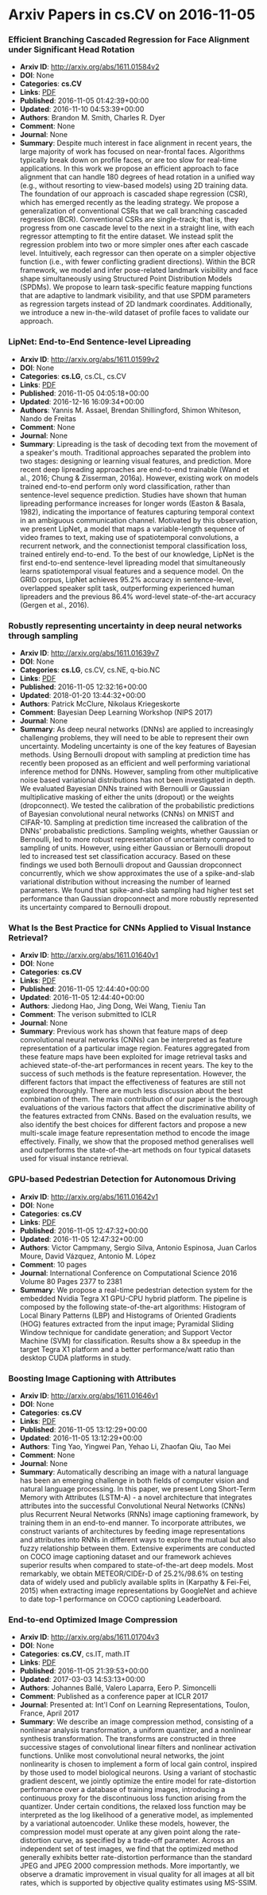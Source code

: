 # Arxiv Papers in cs.CV on 2016-11-05
### Efficient Branching Cascaded Regression for Face Alignment under Significant Head Rotation
- **Arxiv ID**: http://arxiv.org/abs/1611.01584v2
- **DOI**: None
- **Categories**: **cs.CV**
- **Links**: [PDF](http://arxiv.org/pdf/1611.01584v2)
- **Published**: 2016-11-05 01:42:39+00:00
- **Updated**: 2016-11-10 04:53:39+00:00
- **Authors**: Brandon M. Smith, Charles R. Dyer
- **Comment**: None
- **Journal**: None
- **Summary**: Despite much interest in face alignment in recent years, the large majority of work has focused on near-frontal faces. Algorithms typically break down on profile faces, or are too slow for real-time applications. In this work we propose an efficient approach to face alignment that can handle 180 degrees of head rotation in a unified way (e.g., without resorting to view-based models) using 2D training data. The foundation of our approach is cascaded shape regression (CSR), which has emerged recently as the leading strategy. We propose a generalization of conventional CSRs that we call branching cascaded regression (BCR). Conventional CSRs are single-track; that is, they progress from one cascade level to the next in a straight line, with each regressor attempting to fit the entire dataset. We instead split the regression problem into two or more simpler ones after each cascade level. Intuitively, each regressor can then operate on a simpler objective function (i.e., with fewer conflicting gradient directions). Within the BCR framework, we model and infer pose-related landmark visibility and face shape simultaneously using Structured Point Distribution Models (SPDMs). We propose to learn task-specific feature mapping functions that are adaptive to landmark visibility, and that use SPDM parameters as regression targets instead of 2D landmark coordinates. Additionally, we introduce a new in-the-wild dataset of profile faces to validate our approach.



### LipNet: End-to-End Sentence-level Lipreading
- **Arxiv ID**: http://arxiv.org/abs/1611.01599v2
- **DOI**: None
- **Categories**: **cs.LG**, cs.CL, cs.CV
- **Links**: [PDF](http://arxiv.org/pdf/1611.01599v2)
- **Published**: 2016-11-05 04:05:18+00:00
- **Updated**: 2016-12-16 16:09:34+00:00
- **Authors**: Yannis M. Assael, Brendan Shillingford, Shimon Whiteson, Nando de Freitas
- **Comment**: None
- **Journal**: None
- **Summary**: Lipreading is the task of decoding text from the movement of a speaker's mouth. Traditional approaches separated the problem into two stages: designing or learning visual features, and prediction. More recent deep lipreading approaches are end-to-end trainable (Wand et al., 2016; Chung & Zisserman, 2016a). However, existing work on models trained end-to-end perform only word classification, rather than sentence-level sequence prediction. Studies have shown that human lipreading performance increases for longer words (Easton & Basala, 1982), indicating the importance of features capturing temporal context in an ambiguous communication channel. Motivated by this observation, we present LipNet, a model that maps a variable-length sequence of video frames to text, making use of spatiotemporal convolutions, a recurrent network, and the connectionist temporal classification loss, trained entirely end-to-end. To the best of our knowledge, LipNet is the first end-to-end sentence-level lipreading model that simultaneously learns spatiotemporal visual features and a sequence model. On the GRID corpus, LipNet achieves 95.2% accuracy in sentence-level, overlapped speaker split task, outperforming experienced human lipreaders and the previous 86.4% word-level state-of-the-art accuracy (Gergen et al., 2016).



### Robustly representing uncertainty in deep neural networks through sampling
- **Arxiv ID**: http://arxiv.org/abs/1611.01639v7
- **DOI**: None
- **Categories**: **cs.LG**, cs.CV, cs.NE, q-bio.NC
- **Links**: [PDF](http://arxiv.org/pdf/1611.01639v7)
- **Published**: 2016-11-05 12:32:16+00:00
- **Updated**: 2018-01-20 13:44:32+00:00
- **Authors**: Patrick McClure, Nikolaus Kriegeskorte
- **Comment**: Bayesian Deep Learning Workshop (NIPS 2017)
- **Journal**: None
- **Summary**: As deep neural networks (DNNs) are applied to increasingly challenging problems, they will need to be able to represent their own uncertainty. Modeling uncertainty is one of the key features of Bayesian methods. Using Bernoulli dropout with sampling at prediction time has recently been proposed as an efficient and well performing variational inference method for DNNs. However, sampling from other multiplicative noise based variational distributions has not been investigated in depth. We evaluated Bayesian DNNs trained with Bernoulli or Gaussian multiplicative masking of either the units (dropout) or the weights (dropconnect). We tested the calibration of the probabilistic predictions of Bayesian convolutional neural networks (CNNs) on MNIST and CIFAR-10. Sampling at prediction time increased the calibration of the DNNs' probabalistic predictions. Sampling weights, whether Gaussian or Bernoulli, led to more robust representation of uncertainty compared to sampling of units. However, using either Gaussian or Bernoulli dropout led to increased test set classification accuracy. Based on these findings we used both Bernoulli dropout and Gaussian dropconnect concurrently, which we show approximates the use of a spike-and-slab variational distribution without increasing the number of learned parameters. We found that spike-and-slab sampling had higher test set performance than Gaussian dropconnect and more robustly represented its uncertainty compared to Bernoulli dropout.



### What Is the Best Practice for CNNs Applied to Visual Instance Retrieval?
- **Arxiv ID**: http://arxiv.org/abs/1611.01640v1
- **DOI**: None
- **Categories**: **cs.CV**
- **Links**: [PDF](http://arxiv.org/pdf/1611.01640v1)
- **Published**: 2016-11-05 12:44:40+00:00
- **Updated**: 2016-11-05 12:44:40+00:00
- **Authors**: Jiedong Hao, Jing Dong, Wei Wang, Tieniu Tan
- **Comment**: The verison submitted to ICLR
- **Journal**: None
- **Summary**: Previous work has shown that feature maps of deep convolutional neural networks (CNNs) can be interpreted as feature representation of a particular image region. Features aggregated from these feature maps have been exploited for image retrieval tasks and achieved state-of-the-art performances in recent years. The key to the success of such methods is the feature representation. However, the different factors that impact the effectiveness of features are still not explored thoroughly. There are much less discussion about the best combination of them.   The main contribution of our paper is the thorough evaluations of the various factors that affect the discriminative ability of the features extracted from CNNs. Based on the evaluation results, we also identify the best choices for different factors and propose a new multi-scale image feature representation method to encode the image effectively. Finally, we show that the proposed method generalises well and outperforms the state-of-the-art methods on four typical datasets used for visual instance retrieval.



### GPU-based Pedestrian Detection for Autonomous Driving
- **Arxiv ID**: http://arxiv.org/abs/1611.01642v1
- **DOI**: None
- **Categories**: **cs.CV**
- **Links**: [PDF](http://arxiv.org/pdf/1611.01642v1)
- **Published**: 2016-11-05 12:47:32+00:00
- **Updated**: 2016-11-05 12:47:32+00:00
- **Authors**: Victor Campmany, Sergio Silva, Antonio Espinosa, Juan Carlos Moure, David Vázquez, Antonio M. López
- **Comment**: 10 pages
- **Journal**: International Conference on Computational Science 2016 Volume 80
  Pages 2377 to 2381
- **Summary**: We propose a real-time pedestrian detection system for the embedded Nvidia Tegra X1 GPU-CPU hybrid platform. The pipeline is composed by the following state-of-the-art algorithms: Histogram of Local Binary Patterns (LBP) and Histograms of Oriented Gradients (HOG) features extracted from the input image; Pyramidal Sliding Window technique for candidate generation; and Support Vector Machine (SVM) for classification. Results show a 8x speedup in the target Tegra X1 platform and a better performance/watt ratio than desktop CUDA platforms in study.



### Boosting Image Captioning with Attributes
- **Arxiv ID**: http://arxiv.org/abs/1611.01646v1
- **DOI**: None
- **Categories**: **cs.CV**
- **Links**: [PDF](http://arxiv.org/pdf/1611.01646v1)
- **Published**: 2016-11-05 13:12:29+00:00
- **Updated**: 2016-11-05 13:12:29+00:00
- **Authors**: Ting Yao, Yingwei Pan, Yehao Li, Zhaofan Qiu, Tao Mei
- **Comment**: None
- **Journal**: None
- **Summary**: Automatically describing an image with a natural language has been an emerging challenge in both fields of computer vision and natural language processing. In this paper, we present Long Short-Term Memory with Attributes (LSTM-A) - a novel architecture that integrates attributes into the successful Convolutional Neural Networks (CNNs) plus Recurrent Neural Networks (RNNs) image captioning framework, by training them in an end-to-end manner. To incorporate attributes, we construct variants of architectures by feeding image representations and attributes into RNNs in different ways to explore the mutual but also fuzzy relationship between them. Extensive experiments are conducted on COCO image captioning dataset and our framework achieves superior results when compared to state-of-the-art deep models. Most remarkably, we obtain METEOR/CIDEr-D of 25.2%/98.6% on testing data of widely used and publicly available splits in (Karpathy & Fei-Fei, 2015) when extracting image representations by GoogleNet and achieve to date top-1 performance on COCO captioning Leaderboard.



### End-to-end Optimized Image Compression
- **Arxiv ID**: http://arxiv.org/abs/1611.01704v3
- **DOI**: None
- **Categories**: **cs.CV**, cs.IT, math.IT
- **Links**: [PDF](http://arxiv.org/pdf/1611.01704v3)
- **Published**: 2016-11-05 21:39:53+00:00
- **Updated**: 2017-03-03 14:53:13+00:00
- **Authors**: Johannes Ballé, Valero Laparra, Eero P. Simoncelli
- **Comment**: Published as a conference paper at ICLR 2017
- **Journal**: Presented at: Int'l Conf on Learning Representations, Toulon,
  France, April 2017
- **Summary**: We describe an image compression method, consisting of a nonlinear analysis transformation, a uniform quantizer, and a nonlinear synthesis transformation. The transforms are constructed in three successive stages of convolutional linear filters and nonlinear activation functions. Unlike most convolutional neural networks, the joint nonlinearity is chosen to implement a form of local gain control, inspired by those used to model biological neurons. Using a variant of stochastic gradient descent, we jointly optimize the entire model for rate-distortion performance over a database of training images, introducing a continuous proxy for the discontinuous loss function arising from the quantizer. Under certain conditions, the relaxed loss function may be interpreted as the log likelihood of a generative model, as implemented by a variational autoencoder. Unlike these models, however, the compression model must operate at any given point along the rate-distortion curve, as specified by a trade-off parameter. Across an independent set of test images, we find that the optimized method generally exhibits better rate-distortion performance than the standard JPEG and JPEG 2000 compression methods. More importantly, we observe a dramatic improvement in visual quality for all images at all bit rates, which is supported by objective quality estimates using MS-SSIM.



